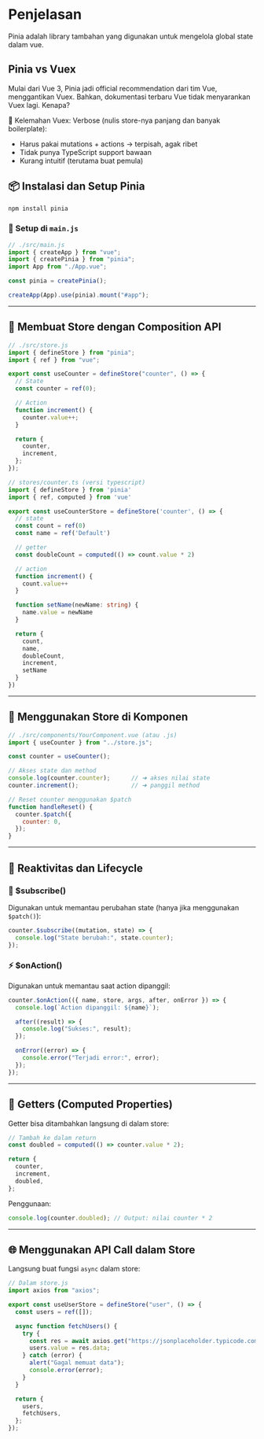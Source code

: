 # Penjelasan

Pinia adalah library tambahan yang digunakan untuk mengelola global state dalam vue.

## Pinia vs Vuex

Mulai dari Vue 3, Pinia jadi official recommendation dari tim Vue, menggantikan Vuex. Bahkan, dokumentasi terbaru Vue tidak menyarankan Vuex lagi. Kenapa?

🔎 Kelemahan Vuex:
Verbose (nulis store-nya panjang dan banyak boilerplate):

- Harus pakai mutations + actions → terpisah, agak ribet
- Tidak punya TypeScript support bawaan
- Kurang intuitif (terutama buat pemula)

## 📦 Instalasi dan Setup Pinia

```bash
npm install pinia
```

### 🔧 Setup di `main.js`

```js
// ./src/main.js
import { createApp } from "vue";
import { createPinia } from "pinia";
import App from "./App.vue";

const pinia = createPinia();

createApp(App).use(pinia).mount("#app");
```

---

## 🧠 Membuat Store dengan Composition API

```js
// ./src/store.js
import { defineStore } from "pinia";
import { ref } from "vue";

export const useCounter = defineStore("counter", () => {
  // State
  const counter = ref(0);

  // Action
  function increment() {
    counter.value++;
  }

  return {
    counter,
    increment,
  };
});
```

```ts
// stores/counter.ts (versi typescript)
import { defineStore } from 'pinia'
import { ref, computed } from 'vue'

export const useCounterStore = defineStore('counter', () => {
  // state
  const count = ref(0)
  const name = ref('Default')

  // getter
  const doubleCount = computed(() => count.value * 2)

  // action
  function increment() {
    count.value++
  }

  function setName(newName: string) {
    name.value = newName
  }

  return {
    count,
    name,
    doubleCount,
    increment,
    setName
  }
})

```

---

## 🧩 Menggunakan Store di Komponen

```js
// ./src/components/YourComponent.vue (atau .js)
import { useCounter } from "../store.js";

const counter = useCounter();

// Akses state dan method
console.log(counter.counter);      // ➜ akses nilai state
counter.increment();               // ➜ panggil method

// Reset counter menggunakan $patch
function handleReset() {
  counter.$patch({
    counter: 0,
  });
}
```

---

## 🔁 Reaktivitas dan Lifecycle

### 🔔 $subscribe()

Digunakan untuk memantau perubahan state (hanya jika menggunakan `$patch()`):

```js
counter.$subscribe((mutation, state) => {
  console.log("State berubah:", state.counter);
});
```

### ⚡ $onAction()

Digunakan untuk memantau saat action dipanggil:

```js
counter.$onAction(({ name, store, args, after, onError }) => {
  console.log(`Action dipanggil: ${name}`);

  after((result) => {
    console.log("Sukses:", result);
  });

  onError((error) => {
    console.error("Terjadi error:", error);
  });
});
```

---

## 🧮 Getters (Computed Properties)

Getter bisa ditambahkan langsung di dalam store:

```js
// Tambah ke dalam return
const doubled = computed(() => counter.value * 2);

return {
  counter,
  increment,
  doubled,
};
```

Penggunaan:

```js
console.log(counter.doubled); // Output: nilai counter * 2
```

---

## 🌐 Menggunakan API Call dalam Store

Langsung buat fungsi `async` dalam store:

```js
// Dalam store.js
import axios from "axios";

export const useUserStore = defineStore("user", () => {
  const users = ref([]);

  async function fetchUsers() {
    try {
      const res = await axios.get("https://jsonplaceholder.typicode.com/users");
      users.value = res.data;
    } catch (error) {
      alert("Gagal memuat data");
      console.error(error);
    }
  }

  return {
    users,
    fetchUsers,
  };
});
```
